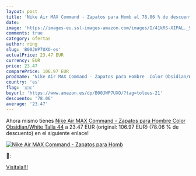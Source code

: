 ```yaml
---
layout: post
title: 'Nike Air MAX Command - Zapatos para Homb al 78.06 % de descuento'
date: 
image: 'https://images-eu.ssl-images-amazon.com/images/I/41kRS-XIPAL._SL200_.jpg'
comments: true
category: ofertas
author: ring
slug: 'B00JWP7UXO-es'
actualPrice: 23.47 EUR
currency: EUR
price: 23.47
comparePrice: 106.97 EUR
prodname: 'Nike Air MAX Command - Zapatos para Hombre  Color Obsidian/White  Talla 44'
country: 'es'
flag: '🇪🇸'
buyurl: 'https://www.amazon.es/dp/B00JWP7UXO/?tag=tolees-21'
descuento: '78.06'
average: '23.47'
---
```


Ahora mismo tienes [Nike Air MAX Command - Zapatos para Hombre  Color Obsidian/White  Talla 44](https://www.amazon.es/dp/B00JWP7UXO/?tag=tolees-21) a 23.47 EUR (original: 106.97 EUR) (78.06 %  de descuento) en el siguiente enlace!

[![Nike Air MAX Command - Zapatos para Homb](https://images-eu.ssl-images-amazon.com/images/I/41kRS-XIPAL._SL200_.jpg)](https://www.amazon.es/dp/B00JWP7UXO/?tag=tolees-21)

🔎:


[Visítala!!!](https://www.amazon.es/dp/B00JWP7UXO/?tag=tolees-21)
